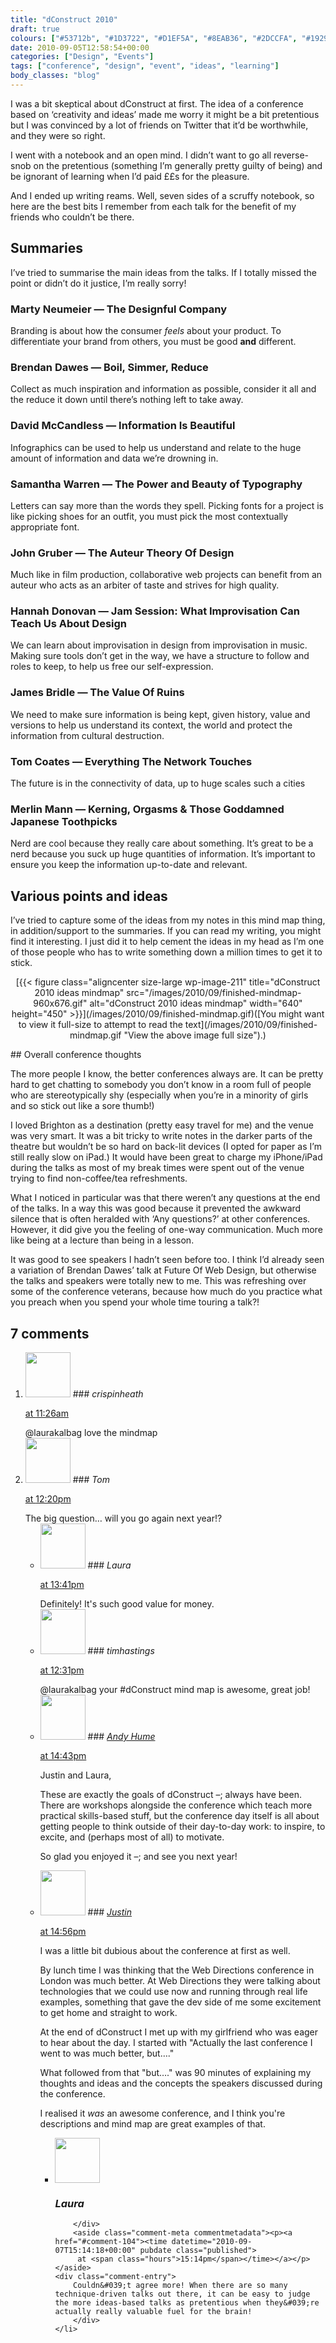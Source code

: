 ```yaml
---
title: "dConstruct 2010"
draft: true
colours: ["#53712b", "#1D3722", "#D1EF5A", "#8EAB36", "#2DCCFA", "#19291c", "#464646"]
date: 2010-09-05T12:58:54+00:00
categories: ["Design", "Events"]
tags: ["conference", "design", "event", "ideas", "learning"]
body_classes: "blog"
---
```


I was a bit skeptical about dConstruct at first. The idea of a conference based on ‘creativity and ideas’ made me worry it might be a bit pretentious but I was convinced by a lot of friends on Twitter that it’d be worthwhile, and they were so right.

I went with a notebook and an open mind. I didn’t want to go all reverse-snob on the pretentious (something I’m generally pretty guilty of being) and be ignorant of learning when I’d paid ££s for the pleasure.

And I ended up writing reams. Well, seven sides of a scruffy notebook, so here are the best bits I remember from each talk for the benefit of my friends who couldn’t be there.

## Summaries

I’ve tried to summarise the main ideas from the talks. If I totally missed the point or didn’t do it justice, I’m really sorry!

### Marty Neumeier — The Designful Company

Branding is about how the consumer *feels* about your product. To differentiate your brand from others, you must be good **and** different.

### Brendan Dawes — Boil, Simmer, Reduce

Collect as much inspiration and information as possible, consider it all and the reduce it down until there’s nothing left to take away.

### David McCandless — Information Is Beautiful

Infographics can be used to help us understand and relate to the huge amount of information and data we’re drowning in.

### Samantha Warren — The Power and Beauty of Typography

Letters can say more than the words they spell. Picking fonts for a project is like picking shoes for an outfit, you must pick the most contextually appropriate font.

### John Gruber — The Auteur Theory Of Design

Much like in film production, collaborative web projects can benefit from an auteur who acts as an arbiter of taste and strives for high quality.

### Hannah Donovan — Jam Session: What Improvisation Can Teach Us About Design

We can learn about improvisation in design from improvisation in music. Making sure tools don’t get in the way, we have a structure to follow and roles to keep, to help us free our self-expression.

### James Bridle — The Value Of Ruins

We need to make sure information is being kept, given history, value and versions to help us understand its context, the world and protect the information from cultural destruction.

### Tom Coates — Everything The Network Touches

The future is in the connectivity of data, up to huge scales such a cities

### Merlin Mann — Kerning, Orgasms &amp; Those Goddamned Japanese Toothpicks

Nerd are cool because they really care about something. It’s great to be a nerd because you suck up huge quantities of information. It’s important to ensure you keep the information up-to-date and relevant.

## Various points and ideas

I’ve tried to capture some of the ideas from my notes in this mind map thing, in addition/support to the summaries. If you can read my writing, you might find it interesting. I just did it to help cement the ideas in my head as I’m one of those people who has to write something down a million times to get it to stick.

<p style="text-align: center;">[{{< figure class="aligncenter size-large wp-image-211" title="dConstruct 2010 ideas mindmap" src="/images/2010/09/finished-mindmap-960x676.gif" alt="dConstruct 2010 ideas mindmap" width="640" height="450" >}}](/images/2010/09/finished-mindmap.gif)([You might want to view it full-size to attempt to read the text](/images/2010/09/finished-mindmap.gif "View the above image full size").)</p>
## Overall conference thoughts

The more people I know, the better conferences always are. It can be pretty hard to get chatting to somebody you don’t know in a room full of people who are stereotypically shy (especially when you’re in a minority of girls and so stick out like a sore thumb!)

I loved Brighton as a destination (pretty easy travel for me) and the venue was very smart. It was a bit tricky to write notes in the darker parts of the theatre but wouldn’t be so hard on back-lit devices (I opted for paper as I’m still really slow on iPad.) It would have been great to charge my iPhone/iPad during the talks as most of my break times were spent out of the venue trying to find non-coffee/tea refreshments.

What I noticed in particular was that there weren’t any questions at the end of the talks. In a way this was good because it prevented the awkward silence that is often heralded with ‘Any questions?’ at other conferences. However, it did give you the feeling of one-way communication. Much more like being at a lecture than being in a lesson.

It was good to see speakers I hadn’t seen before too. I think I’d already seen a variation of Brendan Dawes’ talk at Future Of Web Design, but otherwise the talks and speakers were totally new to me. This was refreshing over some of the conference veterans, because how much do you practice what you preach when you spend your whole time touring a talk?!

## 7 comments

<ol class="commentlist">
	<li class="comment even thread-even depth-1" id="li-comment-101">
			<div class="comment-author vcard">
			<img alt='' src='http://1.gravatar.com/avatar/d281a23b55db2b3d1d6b0be43791bf6b?s=72&amp;d=mm&amp;r=g' srcset='http://1.gravatar.com/avatar/d281a23b55db2b3d1d6b0be43791bf6b?s=144&amp;d=mm&amp;r=g 2x' class='avatar avatar-72 photo' height='72' width='72' />
### <cite class="fn">crispinheath</cite>
		</div>
		<aside class="comment-meta commentmetadata"><p><a href="#comment-101"><time datetime="2010-09-07T11:26:17+00:00" pubdate class="published">
		 at <span class="hours">11:26am</span></time></a></p>
	</aside>
	<div class="comment-entry">
		@laurakalbag love the mindmap
	</div>
</li>
	<li class="comment odd alt thread-odd thread-alt depth-1" id="li-comment-100">
			<div class="comment-author vcard">
			<img alt='' src='http://2.gravatar.com/avatar/b044f70c056d8b959d812b28d57bfad7?s=72&amp;d=mm&amp;r=g' srcset='http://2.gravatar.com/avatar/b044f70c056d8b959d812b28d57bfad7?s=144&amp;d=mm&amp;r=g 2x' class='avatar avatar-72 photo' height='72' width='72' />
### <cite class="fn">Tom</cite>
		</div>
		<aside class="comment-meta commentmetadata"><p><a href="#comment-100"><time datetime="2010-09-07T12:20:23+00:00" pubdate class="published">
		 at <span class="hours">12:20pm</span></time></a></p>
	</aside>
	<div class="comment-entry">
		The big question&#8230; will you go again next year!?
	</div>
	<ul class="children">
		<li class="comment even depth-2" id="li-comment-102">
			<div class="comment-author vcard">
			<img alt='' src='http://2.gravatar.com/avatar/55bb2acf65203dbb95c35a83e62e9ae6?s=72&amp;d=mm&amp;r=g' srcset='http://2.gravatar.com/avatar/55bb2acf65203dbb95c35a83e62e9ae6?s=144&amp;d=mm&amp;r=g 2x' class='avatar avatar-72 photo' height='72' width='72' />
### <cite class="fn">Laura</cite>
		</div>
		<aside class="comment-meta commentmetadata"><p><a href="#comment-102"><time datetime="2010-09-07T13:41:38+00:00" pubdate class="published">
		 at <span class="hours">13:41pm</span></time></a></p>
	</aside>
	<div class="comment-entry">
		Definitely! It&#039;s such good value for money.
		</div>
	</li>
	<li class="comment odd alt thread-even depth-1" id="li-comment-106">
			<div class="comment-author vcard">
			<img alt='' src='http://1.gravatar.com/avatar/d281a23b55db2b3d1d6b0be43791bf6b?s=72&amp;d=mm&amp;r=g' srcset='http://1.gravatar.com/avatar/d281a23b55db2b3d1d6b0be43791bf6b?s=144&amp;d=mm&amp;r=g 2x' class='avatar avatar-72 photo' height='72' width='72' />
### <cite class="fn">timhastings</cite>
		</div>
		<aside class="comment-meta commentmetadata"><p><a href="#comment-106"><time datetime="2010-09-07T12:31:51+00:00" pubdate class="published">
		 at <span class="hours">12:31pm</span></time></a></p>
	</aside>
	<div class="comment-entry">
		@laurakalbag your #dConstruct mind map is awesome, great job!
	</div>
</li>
	<li class="comment even thread-odd thread-alt depth-1" id="li-comment-105">
			<div class="comment-author vcard">
			<img alt='' src='http://1.gravatar.com/avatar/49f2afdf84fdc75ddb70fe2fc1701a37?s=72&amp;d=mm&amp;r=g' srcset='http://1.gravatar.com/avatar/49f2afdf84fdc75ddb70fe2fc1701a37?s=144&amp;d=mm&amp;r=g 2x' class='avatar avatar-72 photo' height='72' width='72' />
### <cite class="fn"><a href='http://andyhume.net' rel='external nofollow' class='url'>Andy Hume</a></cite>
		</div>
		<aside class="comment-meta commentmetadata"><p><a href="#comment-105"><time datetime="2010-09-07T14:43:01+00:00" pubdate class="published">
		 at <span class="hours">14:43pm</span></time></a></p>
	</aside>
	<div class="comment-entry">
		Justin and Laura,

These are exactly the goals of dConstruct –; always have been. There are workshops alongside the conference which teach more practical skills-based stuff, but the conference day itself is all about getting people to think outside of their day-to-day work: to inspire, to excite, and (perhaps most of all) to motivate.

So glad you enjoyed it –; and see you next year!
	</div>
</li>
	<li class="comment odd alt thread-even depth-1" id="li-comment-103">
			<div class="comment-author vcard">
			<img alt='' src='http://1.gravatar.com/avatar/ae049867321650db92f74bfb926a8551?s=72&amp;d=mm&amp;r=g' srcset='http://1.gravatar.com/avatar/ae049867321650db92f74bfb926a8551?s=144&amp;d=mm&amp;r=g 2x' class='avatar avatar-72 photo' height='72' width='72' />
### <cite class="fn"><a href='http://www.surferm.ag' rel='external nofollow' class='url'>Justin</a></cite>
		</div>
		<aside class="comment-meta commentmetadata"><p><a href="#comment-103"><time datetime="2010-09-07T14:56:02+00:00" pubdate class="published">
		 at <span class="hours">14:56pm</span></time></a></p>
	</aside>
	<div class="comment-entry">
		I was a little bit dubious about the conference at first as well.

By lunch time I was thinking that the Web Directions conference in London was much better.  At Web Directions they were talking about technologies that we could use now and running through real life examples, something that gave the dev side of me some excitement to get home and straight to work.

At the end of dConstruct I met up with my girlfriend who was eager to hear about the day.  I started with &quot;Actually the last conference I went to was much better, but&#8230;.&quot;

What followed from that &quot;but&#8230;.&quot; was 90 minutes of explaining my thoughts and ideas and the concepts the speakers discussed during the conference.

I realised it *was* an awesome conference, and I think you&#039;re descriptions and mind map are great examples of that.
	</div>
	<ul class="children">
		<li class="comment even depth-2" id="li-comment-104">
			<div class="comment-author vcard">
			<img alt='' src='http://2.gravatar.com/avatar/55bb2acf65203dbb95c35a83e62e9ae6?s=72&amp;d=mm&amp;r=g' srcset='http://2.gravatar.com/avatar/55bb2acf65203dbb95c35a83e62e9ae6?s=144&amp;d=mm&amp;r=g 2x' class='avatar avatar-72 photo' height='72' width='72' />
### <cite class="fn">Laura</cite>
		</div>
		<aside class="comment-meta commentmetadata"><p><a href="#comment-104"><time datetime="2010-09-07T15:14:18+00:00" pubdate class="published">
		 at <span class="hours">15:14pm</span></time></a></p>
	</aside>
	<div class="comment-entry">
		Couldn&#039;t agree more! When there are so many technique-driven talks out there, it can be easy to judge the more ideas-based talks as pretentious when they&#039;re actually really valuable fuel for the brain!
		</div>
	</li>
</ol>